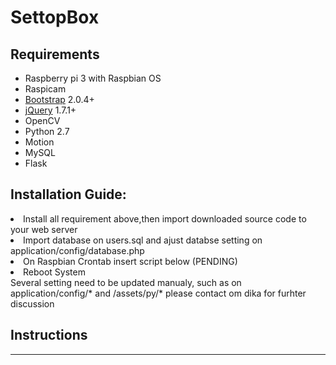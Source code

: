 SettopBox  
==========================
<h2>Requirements</h2>
<ul>
<li>
Raspberry pi 3 with Raspbian OS</li>
<li>
Raspicam</li>
<li>
<a href="http://twitter.github.com/bootstrap/" target="_blank">Bootstrap</a> 2.0.4+</li>
<li>
<a href="http://jquery.com/" target="_blank">jQuery</a> 1.7.1+</li>
<li>
OpenCV</li>
<li>
Python 2.7</li>
<li>
Motion</li>
<li>
MySQL</li>  
<li>
Flask</li>  
</ul>

<h2>Installation Guide:</h2>
<li>
Install all requirement above,then import downloaded source code to your web server
</li>
<li>
Import database on users.sql and ajust databse setting on application/config/database.php </li>
<li>
On Raspbian Crontab insert script below (PENDING)</li>
<li>
Reboot System</li>
Several setting need to be updated manualy, such as on application/config/* and /assets/py/* 
please contact om dika for furhter discussion

<h2>Instructions</h2>

------------------------------------------------------------------


```
